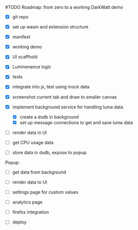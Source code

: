 #TODO
Roadmap: from zero to a working DarkWatt demo

-[x] git repo
-[x] set up wasm and extension structure
-[x] manifest
-[x] working demo
  
-[x] UI scaffhold
-[x] Luminenance logic
-[x] tests
-[x] integrate into js, test using mock data

-[x] screenshot current tab and draw to smaller canvas
-[x] implement background service for handling luma data
  -[x] create a dxdb in background
  -[x] set up message connections to get and save luma data
-[ ] render data in UI

-[ ] get CPU usage data
-[ ] store data in dxdb, expose to popup

Popup:
-[ ] get data from background
-[ ] render data to UI
-[ ] settings page for custom values
-[ ] analytics page

-[ ] firefox integration
-[ ] deploy